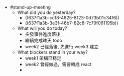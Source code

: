 - #stand-up-meeting
	- What did you do yesterday?
		- ((637f1a3b-cc18-4825-8123-0d73b01c34f6))
		- ((637f1a3b-3e3f-46b7-82c8-7c79f061195b))
	- What will you do today?
		- 突發事件進度落後
		- 繼續完成昨天 todo
		- week2 已經落後, 先進行 week3 建立
	- What blockers stand in your way?
		- week1 架構已穩定
		- week2 曾經做過，需要轉成 react
		-